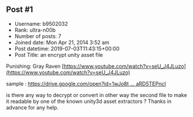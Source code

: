 ## Post #1
- Username: b9502032
- Rank: ultra-n00b
- Number of posts: 7
- Joined date: Mon Apr 21, 2014 3:52 am
- Post datetime: 2019-07-03T11:43:15+00:00
- Post Title: an encrypt unity asset file

Punishing: Gray Raven
[https://www.youtube.com/watch?v=seU_J4JLuzo](https://www.youtube.com/watch?v=seU_J4JLuzo)

sample : [https://drive.google.com/open?id=1wJo8t ... aRD5TEPncI](https://drive.google.com/open?id=1wJo8tnXosdysImPAPdZBADaRD5TEPncI)

is there any way to decrypt or convert in other way the second file to make it readable by one of the known unity3d asset extractors ?
Thanks in advance for any help.
